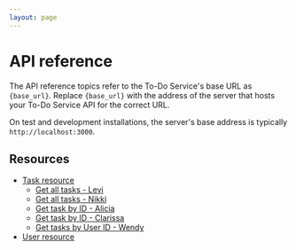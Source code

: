 ```yaml
---
layout: page
---
```


# API reference

The API reference topics refer to the To-Do Service's base URL as `{base_url}`.
Replace `{base_url}` with the address of the server that hosts your To-Do Service
API for the correct URL.

On test and development installations, the server's base address is typically `http://localhost:3000`.

## Resources

* [Task resource](api/task.md)
    * [Get all tasks - Levi](api/tasks-get-tasks-levibeverly.md)
    * [Get all tasks - Nikki](api/tasks-get-all-tasks-nikki-everett.md)
    * [Get task by ID - Alicia](api/tasks-get-by-task-id_alkreb.md)
    * [Get task by ID - Clarissa](api/tasks-get-by-task-id_csun.md)
    * [Get tasks by User ID - Wendy](api/tasks-get-tasks-by-user_id_WUF.md)
* [User resource](api/user.md)

